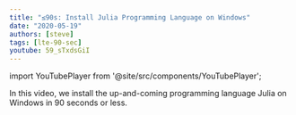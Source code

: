 ```yaml
---
title: "≤90s: Install Julia Programming Language on Windows"
date: "2020-05-19"
authors: [steve]
tags: [lte-90-sec]
youtube: 59_sTxdsGiI
---
```


import YouTubePlayer from '@site/src/components/YouTubePlayer';

<YouTubePlayer youtubeLink={frontmatter.youtube} />

In this video, we install the up-and-coming programming language Julia on Windows in 90 seconds or less.